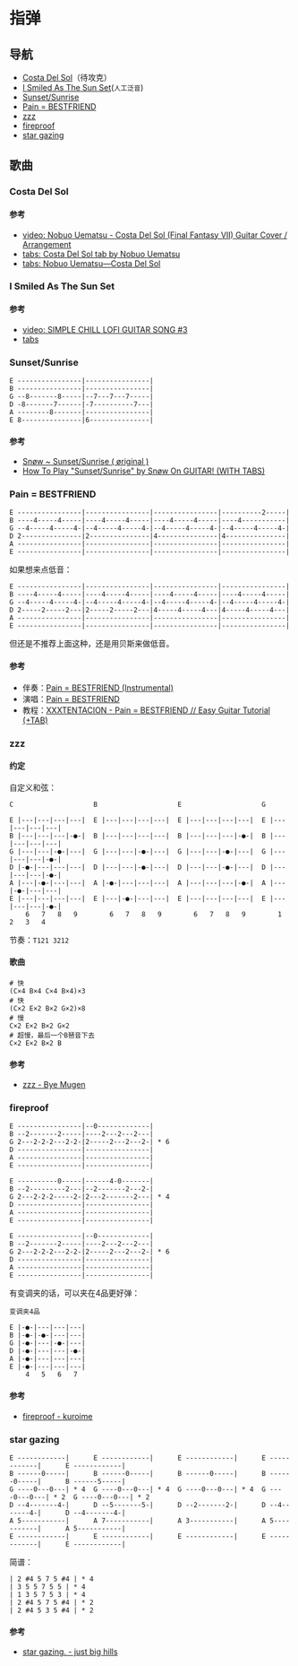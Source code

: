 # 指弹

## 导航

- [Costa Del Sol](#Costa-Del-Sol)（待攻克）
- [I Smiled As The Sun Set](#I-Smiled-As-The-Sun-Set)(`人工泛音`)
- [Sunset/Sunrise](#Sunset/Sunrise)
- [Pain = BESTFRIEND](#Pain--BESTFRIEND)
- [zzz](#zzz)
- [fireproof](#fireproof)
- [star gazing](#star-gazing)

## 歌曲

### Costa Del Sol

#### 参考

- [video: Nobuo Uematsu - Costa Del Sol (Final Fantasy VII) Guitar Cover / Arrangement](https://www.youtube.com/watch?v=3zK24AlZjk8)
- [tabs: Costa Del Sol tab by Nobuo Uematsu](https://tabs.ultimate-guitar.com/tab/nobuo_uematsu/costa_del_sol_tabs_1489370)
- [tabs: Nobuo Uematsu—Costa Del Sol](https://www.songsterr.com/a/wsa/nobuo-uematsu-costa-del-sol-tab-s48928t0)

### I Smiled As The Sun Set

#### 参考

- [video: SIMPLE CHILL LOFI GUITAR SONG #3](https://www.youtube.com/watch?v=B190C1OE_Q4)
- [tabs](https://postimg.cc/GHrjm3sv)

### Sunset/Sunrise

```
E ----------------|----------------|
B ----------------|----------------|
G --8-------8-----|--7---7---7-----|
D -8-------7------|-7----------7---|
A --------8-------|----------------|
E 8---------------|6---------------|
```

#### 参考

- [Snøw ~ Sunset/Sunrise ( øriginal )](https://www.youtube.com/watch?v=WKzMb5Z2cxg)
- [How To Play "Sunset/Sunrise" by Snøw On GUITAR! (WITH TABS)](https://www.youtube.com/watch?v=8GkRAxbYGf4)

### Pain = BESTFRIEND

```
E ----------------|----------------|----------------|----------2-----|
B ----4-----4-----|----4-----4-----|----4-----4-----|----4-----------|
G --4-----4-----4-|--4-----4-----4-|--4-----4-----4-|--4-----4-----4-|
D 2---------------|2---------------|4---------------|4---------------|
A ----------------|----------------|----------------|----------------|
E ----------------|----------------|----------------|----------------|
```

如果想来点低音：

```
E ----------------|----------------|----------------|----------------|
B ----4-----4-----|----4-----4-----|----4-----4-----|----4-----4-----|
G --4-----4-----4-|--4-----4-----4-|--4-----4-----4-|--4-----4-----4-|
D 2-----2-----2---|2-----2-----2---|4-----4-----4---|4-----4-----4---|
A ----------------|----------------|----------------|----------------|
E ----------------|----------------|----------------|----------------|
```

但还是不推荐上面这种，还是用贝斯来做低音。

#### 参考

- 伴奏：[Pain = BESTFRIEND (Instrumental)](https://music.163.com/#/song?id=1388960676)
- 演唱：[Pain = BESTFRIEND](https://music.163.com/#/song?id=545350941)
- 教程：[XXXTENTACION - Pain = BESTFRIEND // Easy Guitar Tutorial (+TAB)](https://www.youtube.com/watch?v=mrm47-FT1xE)

### zzz

#### 约定

自定义和弦：

```
C                    B                    E                    G

E |---|---|---|---|  E |---|---|---|---|  E |---|---|---|---|  E |---|---|---|---|
B |---|---|---|-●-|  B |---|---|---|---|  B |---|---|---|-●-|  B |---|---|---|---|
G |---|---|-●-|---|  G |---|---|-●-|---|  G |---|---|-●-|---|  G |---|---|---|-●-|
D |-●-|---|---|---|  D |---|---|-●-|---|  D |---|---|-●-|---|  D |---|---|---|-●-|
A |---|-●-|---|---|  A |-●-|---|---|---|  A |---|---|---|-●-|  A |---|-●-|---|---|
E |---|---|---|---|  E |---|-●-|---|---|  E |---|---|---|---|  E |---|---|---|-●-|
    6   7   8   9        6   7   8   9        6   7   8   9        1   2   3   4   
```

节奏：`T121 3212`

#### 歌曲

```shell
# 快
(C×4 B×4 C×4 B×4)×3
# 快
(C×2 E×2 B×2 G×2)×8
# 慢
C×2 E×2 B×2 G×2
# 超慢，最后一个B琶音下去
C×2 E×2 B×2 B
```

#### 参考

- [zzz - Bye Mugen](https://music.163.com/#/song?id=479980004)

### fireproof

```
E ----------------|--0-------------|
B --2-------2-----|----2---2---2---|
G 2---2-2-2---2-2-|2-----2---2---2-| * 6
D ----------------|----------------|
A ----------------|----------------|
E ----------------|----------------|

E ----------0-----|------4-0-------|
B --2---------2---|--2-------2---2-|
G 2---2-2-2-----2-|2---2-------2---| * 4
D ----------------|----------------|
A ----------------|----------------|
E ----------------|----------------|

E ----------------|--0-------------|
B --2-------2-----|----2---2---2---|
G 2---2-2-2---2-2-|2-----2---2---2-| * 6
D ----------------|----------------|
A ----------------|----------------|
E ----------------|----------------|
```

有变调夹的话，可以夹在4品更好弹：

```
变调夹4品               

E |-●-|---|---|---| 
B |-●-|-●-|---|---| 
G |-●-|---|-●-|---| 
D |-●-|---|---|-●-| 
A |-●-|---|---|---| 
E |-●-|---|---|---| 
    4   5   6   7   
```


#### 参考

- [fireproof - kuroime](https://music.163.com/song?id=1346105023)

### star gazing

```
E ------------|      E ------------|      E ------------|      E ------------|      E ------------|
B ------0-----|      B ------0-----|      B ------0-----|      B ------0-----|      B ------5-----|
G ----0---0---| * 4  G ----0---0---| * 4  G ----0---0---| * 4  G ----0---0---| * 2  G ----0---0---| * 2
D --4-------4-|      D --5-------5-|      D --2-------2-|      D --4-------4-|      D --4-------4-|
A 5-----------|      A 7-----------|      A 3-----------|      A 5-----------|      A 5-----------|
E ------------|      E ------------|      E ------------|      E ------------|      E ------------|
```

简谱：

```
| 2 #4 5 7 5 #4 | * 4
| 3 5 5 7 5 5 | * 4
| 1 3 5 7 5 3 | * 4
| 2 #4 5 7 5 #4 | * 2
| 2 #4 5 3 5 #4 | * 2
```

#### 参考

- [star gazing. - just big hills](https://music.163.com/song?id=504265183)
